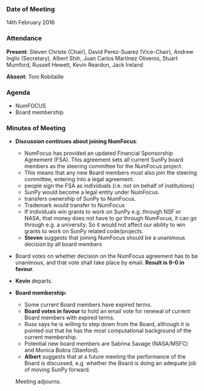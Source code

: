 ### Date of Meeting
14th February 2016

### Attendance
**Present**: Steven Christe (Chair), David Perez-Suarez (Vice-Chair), Andrew Inglis (Secretary), Albert Shih, Juan Carlos Martinez Oliveros, Stuart Mumford, Russell Hewett, Kevin Reardon, Jack Ireland

**Absent**: Tom Robitaille

### Agenda
  - NumFOCUS
  - Board membership

### Minutes of Meeting
  - **Discussion continues about joining NumFocus**:
    - NumFocus has provided an updated Financial Sponsorship Agreement (FSA). This agreement sets all current SunPy board members as the steering committee for the NumFocus project.
    - This means that any new Board members must also join the steering committee, entering into a legal agreement.
    - people sign the FSA as individuals (i.e. not on behalf of institutions)
    - SunPy would become a legal entity under NumFocus.
    - transfers ownership of SunPy to NumFocus.
    - Trademark would transfer to NumFocus
    - If individuals win grants to work on SunPy e.g. through NSF or NASA, that money does not have to go through NumFocus, it can go through e.g. a university. So it would not affect our ability to win grants to work on SunPy related code/projects.
    - **Steven** suggests that joining NumFocus should be a unanimous decision by all board members     	

	
  - Board votes on whether decision on the NumFocus agreement has to be unanimous, and that vote shall take place by email. **Result is 9-0 in favour**.

  
  - **Kevin** departs.


  - **Board membership:**
    - Some current Board members have expired terms.
    - **Board votes in favour** to hold an email vote for renewal of current Board members with expired terms.
    - Russ says he is willing to step down from the Board, although it is pointed out that he has the most computational background of the current membership.
    - Potential new board members are Sabrina Savage (NASA/MSFC) and Monica Bobra (Stanford).
    - **Albert** suggests that at a future meeting the performance of the Board is discussed, e.g. whether the Board is doing an adequate job of moving SunPy forward.
  

    Meeting adjourns.









 